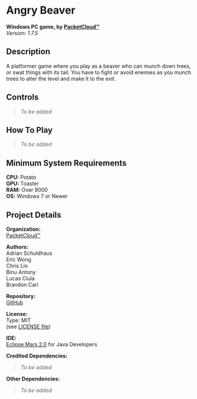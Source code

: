 # Angry Beaver
**Windows PC game, by [PacketCloud™](https://packetcloud.com)**  
*Version: 1.7.5*  
## Description
A platformer game where you play as a beaver who can munch down trees, or swat things with its tail. You have to fight or avoid enemies as you munch trees to alter the level and make it to the exit.

## Controls
>*To be added*

## How To Play
>*To be added*

## Minimum System Requirements
**CPU:** Potato   
**GPU:** Toaster   
**RAM:** Over 9000   
**OS:** Windows 7 or Newer   

## Project Details
**Organization:**  
[PacketCloud™](https://packetcloud.com)

**Authors:**   
Adrian Schuldhaus   
Eric Wong   
Chris Lin   
Binu Antony   
Lucas Ciula   
Brandon Carl   

**Repository:**   
[GitHub](https://github.com/packetcloud/angry-beaver)   

**License:**   
Type: MIT   
(see [LICENSE file](https://github.com/PacketCloud/Angry-Beaver/blob/master/LICENSE))   

**IDE:**   
[Eclipse Mars 2.0](http://www.eclipse.org/downloads/packages/eclipse-ide-java-developers/mars2) for Java Developers   

**Credited Dependencies:**   
>*To be added*   

**Other Dependencies:**   
>*To be added*   
